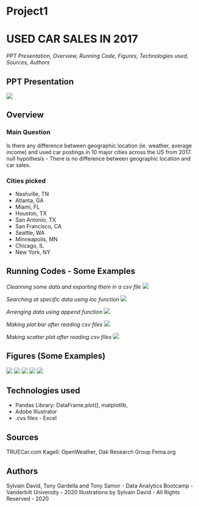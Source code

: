 # Project1 
# USED CAR SALES IN 2017
*PPT Presentation,*
*Overview,*
*Running Code,*
*Figures,*
*Technologies used,*
*Sources,*
*Authors*

## PPT Presentation ##
![](Assets/PPTPResentation.gif)

## Overview ##
### Main Question ###
Is there any difference between geographic location (ie. weather, average income) and used car postings in 10 major cities across the US from 2017.
null hypothesis - There is no difference between geographic location and car sales.

### Cities picked ###
* Nashville, TN
* Atlanta, GA
* Miami, FL
* Houston, TX
* San Antonio, TX
* San Francisco, CA
* Seattle, WA
* Minneapolis, MN
* Chicago, IL
* New York, NY

## Running Codes - Some Examples ##
*Cleanning some data and exporting them in a csv file*
![](Assets/cleanning%20data.png)

*Searching at specific data using loc function*
![](Assets/loc.png)

*Arrenging data using append function*
![](Assets/append.png)

*Making plot bar after reading csv files*
![](Assets/plot%20bar.png)

*Making scatter plot after reading csv files*
![](Assets/scattered%20plot.png)

## Figures (Some Examples) ##
![](data/Figures/Average%20Mileage%20vs%20Average%20Temp%20(C)%20by%20City.png)
![](data/Figures/Average%20Mileage%20vs%20Median%20Income%20by%20City.png)
![](data/Figures/Average%20Temp%20(C)%20vs%20Total%20listings%20by%20City.png)
![](data/Figures/Median%20Income%20vs%20Total%20listings%20by%20City.png)
![](data/Figures/listings%20per%20city.png)

## Technologies used ##
* Pandas Library: DataFrame.plot(), matplotlib, 
* Adobe Illustrator
* .cvs files - Excel

## Sources ##
TRUECar.com
Kagell: OpenWeather, Oak Research Group
Fema.org
  
## Authors ##
Sylvain David, Tony Gardella and Tony Samor - Data Analytics Bootcamp - Vanderbilt University - 2020
Illustrations by Sylvain David - All Rights Reserved - 2020